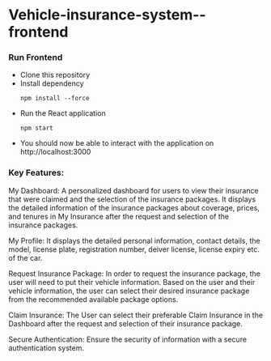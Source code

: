 # Vehicle-insurance-system--frontend

### Run Frontend
- Clone this repository
- Install dependency
    ```shell
    npm install --force
    ```
- Run the React application
  ```
  npm start
  ```
- You should now be able to interact with the application on http://localhost:3000

### Key Features:

My Dashboard: A personalized dashboard for users to view their insurance that were claimed and the selection of the insurance packages. It displays the detailed information of the insurance packages about coverage, prices, and tenures in My Insurance after the request and selection of the insurance packages. 

My Profile: It displays the detailed personal information, contact details, the model, license plate, registration number, deiver license, license expiry etc. of the car.

Request Insurance Package: In order to request the insurance package, the user will need to put their vehicle information. Based on the user and their vehicle information, the user can select their desired insurance package from the recommended available package options.

Claim Insurance: The User can select their preferable Claim Insurance in the Dashboard after the request and selection of their insurance package. 

Secure Authentication: Ensure the security of information with a secure authentication system.
